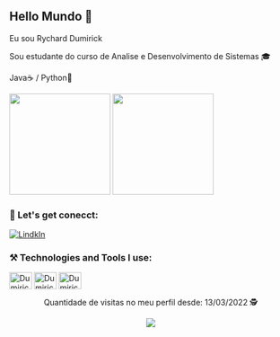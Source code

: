 ## Hello Mundo 👋


Eu sou Rychard Dumirick

Sou estudante do curso de Analise e Desenvolvimento de Sistemas 🎓

Java☕ / Python🐍


<div>
  <img height="180em" src="https://github-readme-stats.vercel.app/api?username=Dumirick&show_icons=true&theme=merko"/>
  <img height="180em" src="https://github-readme-stats.vercel.app/api/top-langs/?username=Dumirick&layout=compact&theme=merko"/>
</div>

### 📕 Let's get conecct: 

[![LindkIn](https://img.shields.io/badge/LinkedIn-0077B5?style=for-the-badge&logo=linkedin&logoColor=white
)](https://www.linkedin.com/in/rychard-dumirick-761b17230)

### ⚒️ Technologies and Tools I use: 
<div>
 <img align="center" alt="Dumirick-html" height="30" width="40" src="https://cdn.jsdelivr.net/gh/devicons/devicon/icons/python/python-original-wordmark.svg"/>
 <img align="center" alt="Dumirick-html" height="30" width="40" src="https://cdn.jsdelivr.net/gh/devicons/devicon/icons/javascript/javascript-plain.svg"/>
 <img align="center" alt="Dumirick-html" height="30" width="40" src="https://cdn.jsdelivr.net/gh/devicons/devicon/icons/html5/html5-original.svg"/>
  
</div>


<div>
  <p align="center"> Quantidade de visitas no meu perfil desde: 13/03/2022 🕵️ </p>
<p align="center">   <img alingn="center" src="https://profile-counter.glitch.me/Dumirick/count.svg" /></p>
</div>
